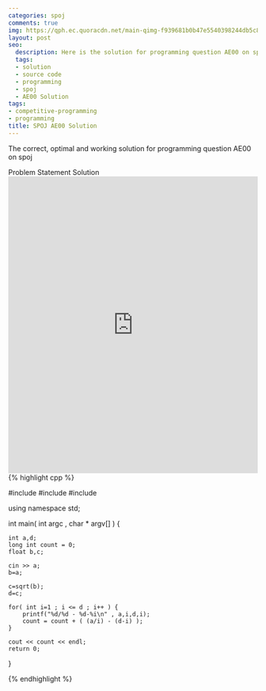 ```yaml
---
categories: spoj
comments: true
img: https://qph.ec.quoracdn.net/main-qimg-f939681b0b47e5540398244db5c8966f?convert_to_webp=true
layout: post
seo:
  description: Here is the solution for programming question AE00 on spoj
  tags:
  - solution
  - source code
  - programming
  - spoj
  - AE00 Solution
tags:
- competitive-programming
- programming
title: SPOJ AE00 Solution
---
```

The correct, optimal and working solution for programming question AE00 on spoj

<div class="ui secondary pointing large menu">
  <a class="grey item" data-tab="problem-statement">
    Problem Statement
  </a>
  <a class="active item grey" data-tab="solution">
    Solution
  </a>
</div>
<div class="ui bottom attached tab" data-tab="problem-statement">
    <iframe src="http://www.spoj.com/problems/AE00/" width="100%" height="600px" style="overflow: scroll; border: none;"></iframe>
</div>
<div class="ui bottom attached active tab" data-tab="solution">
{% highlight cpp %}

#include <iostream>
#include <cmath>
#include <cstdio>

using namespace std;

int main( int argc , char * argv[] ) {

	int a,d;
	long int count = 0;
	float b,c;

	cin >> a;
	b=a;

	c=sqrt(b);
	d=c;

	for( int i=1 ; i <= d ; i++ ) {
		printf("%d/%d - %d-%i\n" , a,i,d,i);
		count = count + ( (a/i) - (d-i) );
	}
	
	cout << count << endl;
	return 0;
}


{% endhighlight %}
</div>
